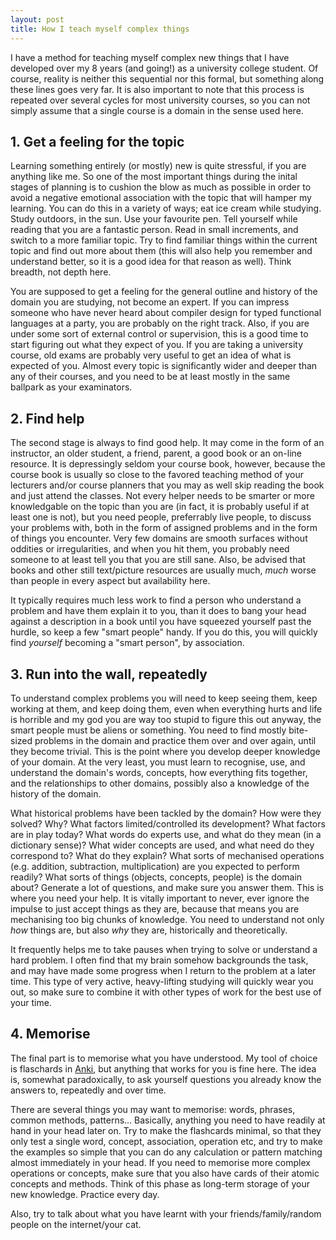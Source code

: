 ```yaml
---
layout: post
title: How I teach myself complex things
---
```



I have a method for teaching myself complex new things that I have developed over my 8 years (and going!) as a university college student. Of course, reality is neither this sequential nor this formal, but something along these lines goes very far. It is also important to note that this process is repeated over several cycles for most university courses, so you can not simply assume that a single course is a domain in the sense used here.

## 1. Get a feeling for the topic
Learning something entirely (or mostly) new is quite stressful, if you are anything like me. So one of the most important things during the inital stages of planning is to cushion the blow as much as possible in order to avoid a negative emotional association with the topic that will hamper my learning. You can do this in a variety of ways; eat ice cream while studying. Study outdoors, in the sun. Use your favourite pen. Tell yourself while reading that you are a fantastic person. Read in small increments, and switch to a more familiar topic. Try to find familiar things within the current topic and find out more about them (this will also help you remember and understand better, so it is a good idea for that reason as well). Think breadth, not depth here.

You are supposed to get a feeling for the general outline and history of the domain you are studying, not become an expert. If you can impress someone who have never heard about compiler design for typed functional languages at a party, you are probably on the right track. Also, if you are under some sort of external control or supervision, this is a good time to start figuring out what they expect of you. If you are taking a university course, old exams are probably very useful to get an idea of what is expected of you. Almost every topic is significantly wider and deeper than any of their courses, and you need to be at least mostly in the same ballpark as your examinators.

## 2. Find help
The second stage is always to find good help. It may come in the form of an instructor, an older student, a friend, parent, a good book or an on-line resource. It is depressingly seldom your course book, however, because the course book is usually so close to the favored teaching method of your lecturers and/or course planners that you may as well skip reading the book and just attend the classes. Not every helper needs to be smarter or more knowledgable on the topic than you are (in fact, it is probably useful if at least one is not), but you need people, preferrably live people, to discuss your problems with, both in the form of assigned problems and in the form of things you encounter. Very few domains are smooth surfaces without oddities or irregularities, and when you hit them, you probably need someone to at least tell you that you are still sane. Also, be advised that books and other still text/picture resources are usually much, *much* worse than people
in every aspect but availability here.

It typically requires much less work to find a person who understand a problem and have them explain it to you, than it does to bang your head against a description in a book until you have squeezed yourself past the hurdle, so keep a few "smart people" handy. If you do this, you will quickly find *yourself* becoming a "smart person", by association.

## 3. Run into the wall, repeatedly
To understand complex problems you will need to keep seeing them, keep working at them, and keep doing them, even when everything hurts and life is horrible and my god you are way too stupid to figure this out anyway, the smart people must be aliens or something. You need to find mostly bite-sized problems in the domain and practice them over and over again, until they become trivial. This is the point where you develop deeper knowledge of your domain. At the very least, you must learn to recognise, use, and understand the domain's words, concepts, how everything fits together, and the relationships to other domains, possibly also a knowledge of the history of the domain.

What historical problems have been tackled by the domain? How were they solved? Why? What factors limited/controlled its development? What factors are in play today? What words do experts use, and what do they mean (in a dictionary sense)? What wider concepts are used, and what need do they correspond to? What do they explain? What sorts of mechanised operations (e.g. addition, subtraction, multiplication) are you expected to perform readily? What sorts of things (objects, concepts, people) is the domain about? Generate a lot of questions, and make sure you answer them. This is where you need your help. It is vitally important to never, ever ignore the impulse to just accept things as they are, because that means you are mechanising too big chunks of knowledge. You need to understand not only *how* things are, but also *why* they are, historically and theoretically.

It frequently helps me to take pauses when trying to solve or understand a hard problem. I often find that my brain somehow backgrounds the task, and may have made some progress when I return to the problem at a later time. This type of very active, heavy-lifting studying will quickly wear you out, so make sure to combine it with other types of work for the best use of your time.

## 4. Memorise
The final part is to memorise what you have understood. My tool of choice is flaschards in [Anki](http://ankisrs.net/), but anything that works for you is fine here. The idea is, somewhat paradoxically, to ask yourself questions you already know the answers to, repeatedly and over time.

There are several things you may want to memorise: words, phrases, common methods, patterns... Basically, anything you need to have readily at hand in your head later on. Try to make the flashcards minimal, so that they only test a single word, concept, association, operation etc, and try to make the examples so simple that you can do any calculation or pattern matching almost immediately in your head. If you need to memorise more complex operations or concepts, make sure that you also have cards of their atomic concepts and methods. Think of this phase as long-term storage of your new knowledge. Practice every day.

Also, try to talk about what you have learnt with your friends/family/random people on the internet/your cat.






